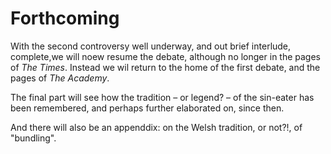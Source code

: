 # Forthcoming

With the second controversy well underway, and out brief interlude, complete,we will noew resume the debate, although no longer in the pages of *The Times*. Instead we wil return to the home of the first debate, and the pages of *The Academy*.

The final part will see how the tradition – or legend? – of the sin-eater has been remembered, and perhaps further elaborated on, since then.

And there will also be an appenddix: on the Welsh tradition, or not?!, of "bundling".



